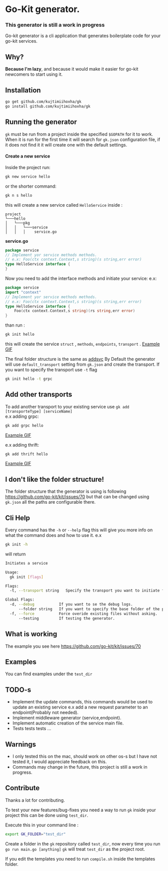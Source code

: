 # Go-Kit generator.
### This generator is still a work in progress
Go-kit generator is a cli application that generates boilerplate code for your go-kit services.

## Why?

**Because I'm lazy**, and because it would make it easier for go-kit newcomers to start using it.

## Installation
```bash
go get github.com/kujtimiihoxha/gk
go install github.com/kujtimiihoxha/gk
```
## Running the generator
`gk` must be run from a project inside the specified `$GOPATH` for it to work.
When it is run for the first time it will search for `gk.json` configuration file, if it does not find it it will create one
with the default settings.

#### Create a new service
Inside the project run:
```bash
gk new service hello
```
or the shorter command:
```bash
gk n s hello
```
this will create a new service called `HelloService` inside :
```
project
└───hello
│   └───pkg
│   │   └───service
│   │   │    service.go
```
**service.go**
```go
package service
// Implement yor service methods methods.
// e.x: Foo(ctx context.Context,s string)(s string,err error)
type HelloService interface {
}
```
Now you need to add the interface methods and initiate your service:
e.x:
```go
package service
import "context"
// Implement yor service methods methods.
// e.x: Foo(ctx context.Context,s string)(s string,err error)
type HelloService interface {
	Foo(ctx context.Context,s string)(rs string,err error)
}
```
than run : 
```bash
gk init hello
```
this will create the service `struct` , `methods`, `endpoints`, `transport` .
[Example GIF](https://drive.google.com/open?id=0B11R03qTqELWbk9nYXRtOTRQdDg)

The final folder structure is the same as  [addsvc](https://github.com/peterbourgon/go-microservices/tree/master/addsvc) 
By Default the generator will use `default_transport` setting from `gk.json` and create the transport. If you want to specify
the transport use `-t` flag
```bash
gk init hello -t grpc
```

## Add other transports
To add another transport to your existing service use `gk add [transporteType] [serviceName]`   
e.x adding grpc:
```bash
gk add grpc hello
```
[Example GIF](https://drive.google.com/open?id=0B11R03qTqELWZE9mcEhZVHhFWFk)

e.x adding thrift:
```bash
gk add thrift hello
```
[Example GIF](https://drive.google.com/open?id=0B11R03qTqELWbE9VeFB2ZDdhb2c)

## I don't like the folder structure!

The folder structure that the generator is using is following https://github.com/go-kit/kit/issues/70 but 
that can be changed using `gk.json` all the paths are configurable there.

## Cli Help
Every command has the `-h` or `--help` flag this will give you more info on what the command does and how to use it.
e.x 
```bash
gk init -h
```
will return
```bash
Initiates a service

Usage:
  gk init [flags]

Flags:
  -t, --transport string   Specify the transport you want to initiate for the service

Global Flags:
  -d, --debug           If you want to se the debug logs.
      --folder string   If you want to specify the base folder of the project.
  -f, --force           Force overide existing files without asking.
      --testing         If testing the generator.

```
## What is working
The example you see here  https://github.com/go-kit/kit/issues/70

## Examples
You can find examples under the `test_dir`

## TODO-s

 - Implement the update commands, this commands would be used to update an existing service e.x add 
 a new request parameter to an endpoint(Probably not needed).
 - Implement middleware generator (service,endpoint).
 - Implement automatic creation of the service main file.
 - Tests tests tests ...
## Warnings

- I only tested this on the mac, should work on other os-s but I have not tested it, I would appreciate feedback on this. 
- Commands may change in the future, this project is still a work in progress.
## Contribute
Thanks a lot for contributing. 

To test your new features/bug-fixes you need a way to run `gk` inside your project this can be done using `test_dir`.

Execute this in your command line :
```bash
export GK_FOLDER="test_dir" 
```
Create a folder in the `gk` repository called `test_dir`, now every time you run `go run main.go [anything]`
`gk` will treat `test_dir` as the project root.

If you edit the templates you need to run `compile.sh` inside the templates folder.
 
